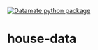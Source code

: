 [![Datamate python package](https://github.com/joy-rosie/house-data/actions/workflows/python-package.yml/badge.svg)](https://github.com/joy-rosie/house-data/actions/workflows/python-package.yml)

# house-data
